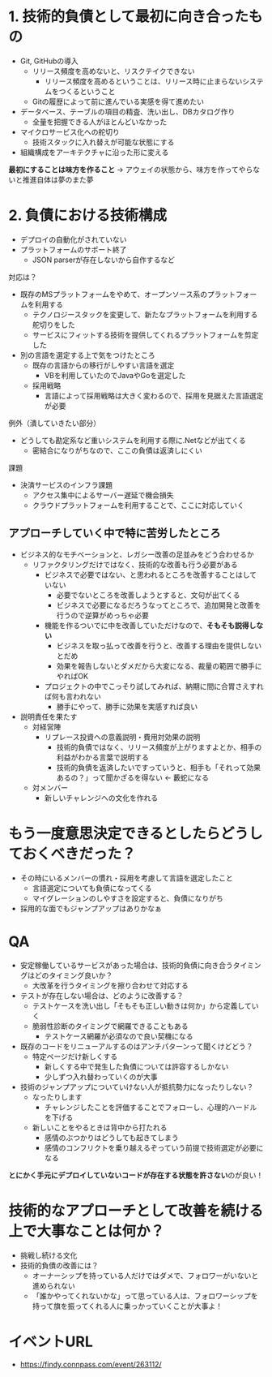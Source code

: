 # 1. 技術的負債として最初に向き合ったもの
- Git, GitHubの導入
  - リリース頻度を高めないと、リスクテイクできない
    - リリース頻度を高めるということは、リリース時に止まらないシステムをつくるということ
  - Gitの履歴によって前に進んでいる実感を得て進めたい
- データベース、テーブルの項目の精査、洗い出し、DBカタログ作り
  - 全量を把握できる人がほとんどいなかった
- マイクロサービス化への舵切り
  - 技術スタックに入れ替えが可能な状態にする
- 組織構成をアーキテクチャに沿った形に変える

**最初にすることは味方を作ること**
-> アウェイの状態から、味方を作ってやらないと推進自体は夢のまた夢

# 2. 負債における技術構成
- デプロイの自動化がされていない
- プラットフォームのサポート終了
  - JSON parserが存在しないから自作するなど

対応は？
- 既存のMSプラットフォームをやめて、オープンソース系のプラットフォームを利用する
  - テクノロジースタックを変更して、新たなプラットフォームを利用する舵切りをした
  - サービスにフィットする技術を提供してくれるプラットフォームを剪定した
- 別の言語を選定する上で気をつけたところ
  - 既存の言語からの移行がしやすい言語を選定
    - VBを利用していたのでJavaやGoを選定した
  - 採用戦略
    - 言語によって採用戦略は大きく変わるので、採用を見据えた言語選定が必要

例外（潰していきたい部分）
- どうしても勘定系など重いシステムを利用する際に.Netなどが出てくる
  - 密結合になりがちなので、ここの負債は返済しにくい

課題
- 決済サービスのインフラ課題
  - アクセス集中によるサーバー遅延で機会損失
  - クラウドプラットフォームを利用することで、ここに対応していく

## アプローチしていく中で特に苦労したところ
- ビジネス的なモチベーションと、レガシー改善の足並みをどう合わせるか
  - リファクタリングだけではなく、技術的な改善も行う必要がある
    - ビジネスで必要ではない、と思われるところを改善することはしていない
      - 必要でないところを改善しようとすると、文句が出てくる
      - ビジネスで必要になるだろうなってところで、追加開発と改善を行うので逆算がめっちゃ必要
    - 機能を作るついでに中を改善していただけなので、**そもそも説得しない**
      - ビジネスを取っ払って改善を行うと、改善する理由を提供しないとだめ
      - 効果を報告しないとダメだから大変になる、裁量の範囲で勝手にやればOK
    - プロジェクトの中でこっそり試してみれば、納期に間に合胃さえすれば何も言われない
      -  勝手にやって、勝手に効果を実感すれば良い
- 説明責任を果たす
  - 対経営陣
    - リプレース投資への意義説明・費用対効果の説明
      - 技術的負債ではなく、リリース頻度が上がりますよとか、相手の利益がわかる言葉で説明する
      - 技術的負債を返済したいですっていうと、相手も「それって効果あるの？」って聞かざるを得ない <- 藪蛇になる
  - 対メンバー
    - 新しいチャレンジへの文化を作れる

# もう一度意思決定できるとしたらどうしておくべきだった？
- その時にいるメンバーの慣れ・採用を考慮して言語を選定したこと
  - 言語選定についても負債になってくる
  - マイグレーションのしやすさを設定すると、負債になりがち
- 採用的な面でもジャンプアップはありかなぁ

# QA
- 安定稼働しているサービスがあった場合は、技術的負債に向き合うタイミングはどのタイミング良いか？
  - 大改革を行うタイミングを擦り合わせて対応する
- テストが存在しない場合は、どのように改善する？
  - テストケースを洗い出し「そもそも正しい動きは何か」から定義していく
  - 脆弱性診断のタイミングで網羅できることもある
    - テストケース網羅が必須なので良い契機になる
- 既存のコードをリニューアルするのはアンチパターンって聞くけどどう？
  - 特定ページだけ新しくする
    - 新しくする中で発生した負債については許容するしかない
    - 少しずつ入れ替わっていくのが大事
- 技術のジャンプアップについていけない人が抵抗勢力になったりしない？
  - なったりします
    - チャレンジしたことを評価することでフォローし、心理的ハードルを下げる
  - 新しいことをやるときは背中から打たれる
    - 感情のぶつかりはどうしても起きてしまう
    - 感情のコンフリクトを乗り越えるぞっていう前提で技術選定が必要になる

**とにかく手元にデプロイしていないコードが存在する状態を許さない**のが良い！

# 技術的なアプローチとして改善を続ける上で大事なことは何か？
- 挑戦し続ける文化
- 技術的負債の改善には？
  - オーナーシップを持っている人だけではダメで、フォロワーがいないと進められない
  - 「誰かやってくれないかな」って思っている人は、フォロワーシップを持って旗を振ってくれる人に乗っかっていくことが大事よ！

# イベントURL
- https://findy.connpass.com/event/263112/
